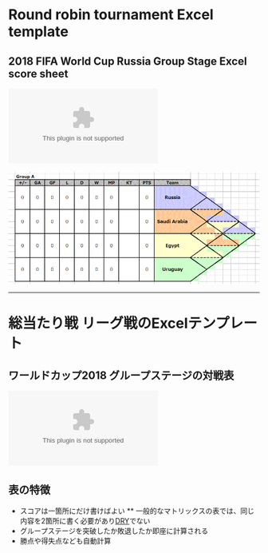 # Round robin tournament Excel template

## 2018 FIFA World Cup Russia Group Stage Excel score sheet

![Download](https://github.com/kkkgg/round-robin-tournament/raw/master/worldcup2018-group-stage.xlsx)

![Group A](https://github.com/kkkgg/round-robin-tournament/raw/master/img/worldcup2018_groupstage_a.gif)


-----------------------------------------------------

# 総当たり戦 リーグ戦のExcelテンプレート

## ワールドカップ2018 グループステージの対戦表

![ダウンロード](https://github.com/kkkgg/round-robin-tournament/raw/master/worldcup2018-group-stage_ja.xlsx)

## 表の特徴

* スコアは一箇所にだけ書けばよい
** 一般的なマトリックスの表では、同じ内容を2箇所に書く必要があり[DRY](https://ja.wikipedia.org/wiki/Don%27t_repeat_yourself)でない
* グループステージを突破したか敗退したか即座に計算される
* 勝点や得失点なども自動計算

